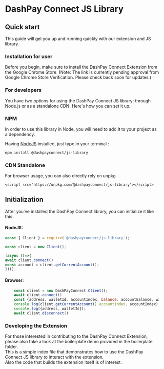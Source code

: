 # DashPay Connect JS Library


## Quick start

This guide will get you up and running quickly with our extension and JS library.

### Installation for user

Before you begin, make sure to install the DashPay Connect Extension from the Google Chrome Store.
(Note: The link is currently pending approval from Google Chrome Store Verification. Please check back soon for updates.)


### For developers

You have two options for using the DashPay Connect JS library: through Node.js or as a standalone CDN. Here's how you can set it up.

### NPM

In order to use this library in Node, you will need to add it to your project as a dependency.

Having [NodeJS](https://nodejs.org/) installed, just type in your terminal :

```sh
npm install @dashpayconnect/js-library
```

### CDN Standalone

For browser usage, you can also directly rely on unpkg

```
<script src="https://unpkg.com/@dashpayconnect/js-library"></script>
```


## Initialization

After you've installed the DashPay Connect library, you can initialize it like this:

#### NodeJS:

```js
const { Client } = require('@dashpayconnect/js-library');

const client = new Client();

(async ()=>{
await client.connect()
const account = client.getCurrentAccount();
})();
```

#### Browser:

```js
    const client = new DashPayConnect.Client();
    await client.connect()
    const {address, walletId, accountIndex, balance: accountBalance, walletType, accountPath} = client.getCurrentAccount();
    console.log(client.getCurrentAccount().accountIndex, accountIndex);
    console.log({address, walletId});
    await client.disconnect()
```

### Developing the Extension
For those interested in contributing to the DashPay Connect Extension, please also take a look at the boilerplate demo provided in the boilerplate folder.  
This is a simple index file that demonstrates how to use the DashPay Connect JS library to interact with the extension.  
Also the code that builds the extension itself is of interest.
